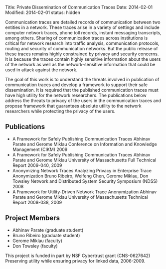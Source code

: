 Title: Private Dissemination of Communication Traces
Date: 2014-02-01
Modified: 2014-02-01
status: hidden

Communication traces are detailed records of communication between two entities
in a network. These traces arise in a variety of settings and include computer
network traces, phone toll records, instant messaging transcripts, among
others. Sharing of communication traces across institutions is critical for
network research into traffic analysis, communication protocols, routing and
security of communication networks. But the public release of these traces
remains highly constrained by privacy and security concerns. It is because the
traces contain highly sensitive information about the users of the network as
well as the network-sensitive information that could be used in attack against
the network.

The goal of this work is to understand the threats involved in publication of
communication traces and develop a framework to support their safe
dissemination. It is required that the published communication traces must have
high utility for the network researchers. The publications below address the
threats to privacy of the users in the communication traces and propose
framework that guarantees absolute utility to the network researchers while
protecting the privacy of the users.


Publications
------------

* A Framework for Safely Publishing Communication Traces
Abhinav Parate and Gerome Miklau
Conference on Information and Knowledge Management (CIKM) 2009
* A Framework for Safely Publishing Communication Traces
Abhinav Parate and Gerome Miklau
University of Massachusetts Full Technical Report 2009-040, 2009
* Anonymizing Network Traces Analyzing Privacy in Enterprise Trace Anonymization
Bruno Ribeiro, Weifeng Chen, Gerome Miklau, Don Towsley
Network and Distributed System Security Symposium (NDSS) 2008
* A Framework for Utility-Driven Network Trace Anonymization
Abhinav Parate and Gerome Miklau
University of Massachusetts Technical Report 2008-038, 2009

Project Members
---------------

* Abhinav Parate (graduate student)
* Bruno Ribeiro (graduate student)
* Gerome Miklau (faculty)
* Don Towsley (faculty)

This project is funded in part by NSF Cybertrust grant (CNS-0627642) Preserving
utility while ensuring privacy for linked data, 2006-2009.

